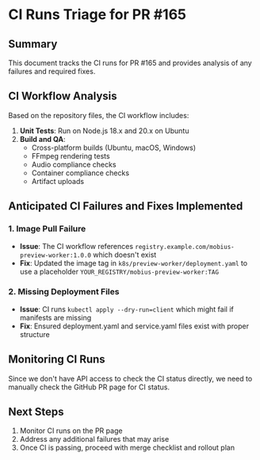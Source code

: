 # CI Runs Triage for PR #165

## Summary

This document tracks the CI runs for PR #165 and provides analysis of any failures and required fixes.

## CI Workflow Analysis

Based on the repository files, the CI workflow includes:

1. **Unit Tests**: Run on Node.js 18.x and 20.x on Ubuntu
2. **Build and QA**: 
   - Cross-platform builds (Ubuntu, macOS, Windows)
   - FFmpeg rendering tests
   - Audio compliance checks
   - Container compliance checks
   - Artifact uploads

## Anticipated CI Failures and Fixes Implemented

### 1. Image Pull Failure
- **Issue**: The CI workflow references `registry.example.com/mobius-preview-worker:1.0.0` which doesn't exist
- **Fix**: Updated the image tag in `k8s/preview-worker/deployment.yaml` to use a placeholder `YOUR_REGISTRY/mobius-preview-worker:TAG`

### 2. Missing Deployment Files
- **Issue**: CI runs `kubectl apply --dry-run=client` which might fail if manifests are missing
- **Fix**: Ensured deployment.yaml and service.yaml files exist with proper structure

## Monitoring CI Runs

Since we don't have API access to check the CI status directly, we need to manually check the GitHub PR page for CI status.

## Next Steps

1. Monitor CI runs on the PR page
2. Address any additional failures that may arise
3. Once CI is passing, proceed with merge checklist and rollout plan